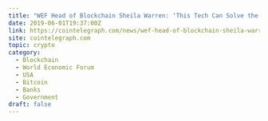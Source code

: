 ```yaml
---
title: "WEF Head of Blockchain Sheila Warren: ‘This Tech Can Solve the Trust Crisis’"
date: 2019-06-01T19:37:00Z
link: https://cointelegraph.com/news/wef-head-of-blockchain-sheila-warren-this-tech-can-solve-the-trust-crisis?utm_medium=RSS&utm_source=hune
site: cointelegraph.com
topic: crypto
category:
  - Blockchain
  - World Economic Forum
  - USA
  - Bitcoin
  - Banks
  - Government
draft: false
---
```

